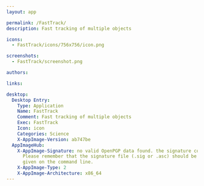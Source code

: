```yaml
---
layout: app

permalink: /FastTrack/
description: Fast tracking of multiple objects

icons:
  - FastTrack/icons/756x756/icon.png

screenshots:
  - FastTrack/screenshot.png

authors:

links:

desktop:
  Desktop Entry:
    Type: Application
    Name: FastTrack
    Comment: Fast tracking of multiple objects
    Exec: FastTrack
    Icon: icon
    Categories: Science
    X-AppImage-Version: ab747be
  AppImageHub:
    X-AppImage-Signature: no valid OpenPGP data found. the signature could not be verified.
      Please remember that the signature file (.sig or .asc) should be the first file
      given on the command line.
    X-AppImage-Type: 2
    X-AppImage-Architecture: x86_64
---
```


